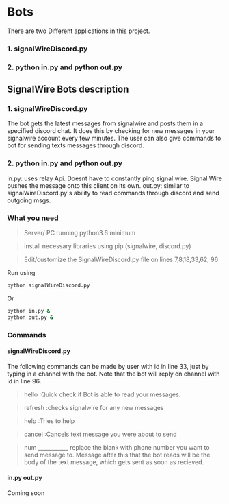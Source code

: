 # Bots
There are two Different applications in this project.
### 1. signalWireDiscord.py
### 2. python in.py and python out.py



## SignalWire Bots description

### 1. signalWireDiscord.py
The bot gets the latest messages from signalwire and posts them in a specified discord chat.
It does this by checking for new messages in your signalwire account every few minutes.
The user can also give commands to bot for sending texts messages through discord.

### 2. python in.py and python out.py
in.py: uses relay Api. Doesnt have to constantly ping signal wire. Signal Wire pushes the message onto this client on its own.
out.py: similar to signalWireDiscord.py's ability to read commands through discord and send outgoing msgs.

### What you need
> Server/ PC running python3.6 minimum

> install necessary libraries using pip (signalwire, discord.py)

> Edit/customize the SignalWireDiscord.py file on lines 7,8,18,33,62, 96

Run using
```bash
python signalWireDiscord.py
```
Or
```bash
python in.py &
python out.py &
```

### Commands
#### signalWireDiscord.py
The following commands can be made by user with id in line 33, just by typing in a channel with the bot.
Note that the bot will reply on channel with id in line 96.

> hello
:Quick check if Bot is able to read your messages.

> refresh
:checks signalwire for any new messages

> help
:Tries to help

> cancel
:Cancels  text message you were about to send

> num ___________
replace the blank with phone number you want to send message to. 
Message after this that the bot reads will be the body of the text message, which gets sent as soon as recieved.

#### in.py out.py
 Coming soon

